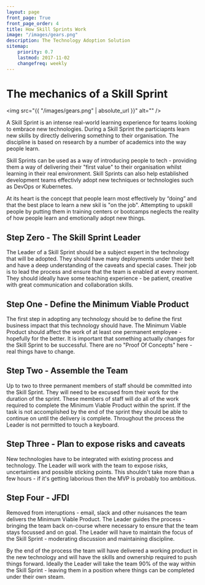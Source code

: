 ```yaml
---
layout: page
front_page: True
front_page_order: 4
title: How Skill Sprints Work
image: "/images/gears.png"
description: The Technology Adoption Solution
sitemap:
    priority: 0.7
    lastmod: 2017-11-02
    changefreq: weekly
---
```


# The mechanics of a Skill Sprint

<span class="image right"><img src="{{ "/images/gears.png" | absolute_url }}" alt="" /></span>

A Skill Sprint is an intense real-world learning experience for teams looking to embrace new technologies. During a Skill Sprint the particiapnts learn new skills by directly delivering something to their organisation. The discipline is based on research by a number of academics into the way people learn. 

Skill Sprints can be used as a way of introducing people to tech - providing them a way of delivering their "first value" to their organisation whilst learning in their real environment. Skill Sprints can also help established development teams effectivly adopt new techniques or technologies such as DevOps or Kubernetes.

At its heart is the concept that people learn most effectively by “doing” and that the best place to learn a new skil is "on the job". Attempting to upskill people by putting them in training centers or bootcamps neglects the reality of how people learn and emotionally adopt new things.

<div class="box">
<h2>Step Zero - The Skill Sprint Leader</h2>
The Leader of a Skill Sprint should be a subject expert in the technology that will be adopted. They should have many deployments under their belt and have a deep understanding of the caveats and special cases. Their job is to lead the process and ensure that the team is enabled at every moment. They should ideally have some teaching experience - be patient, creative with great communication and collaboration skills.
</div>

<div class="box">
<h2>Step One - Define the Minimum Viable Product</h2>
The first step in adopting any technology should be to define the first business impact that this technology should have. The Minimum Viable Product should affect the work of at least one permanent employee - hopefully for the better. It is important that something actually changes for the Skill Sprint to be successful. There are no "Proof Of Concepts" here - real things have to change.
</div>

<div class="box">
<h2>Step Two - Assemble the Team</h2>
Up to two to three permanent members of staff should be committed into the Skill Sprint. They will need to be  excused from their work for the duration of the sprint. These members of staff will do all of the work required to complete the Minimum Viable Product within the sprint. If the task is not accomplished by the end of the sprint they should be able to continue on until the delivery is complete. Throughout the process the Leader is not permitted to touch a keyboard.
</div>

<div class="box">
<h2>Step Three - Plan to expose risks and caveats</h2>
New technologies have to be integrated with existing process and technology. The Leader will work with the team to expose risks, uncertainties and possible sticking points. This shouldn't take more than a few hours - if it's getting laborious then the MVP is probably too ambitious.
</div>

<div class="box">
<h2>Step Four - JFDI</h2>
Removed from interuptions - email, slack and other nuisances the team delivers the Minimum Viable Product. The Leader guides the process - bringing the team back on-course where necessary to ensure that the team stays focussed and on goal. The Leader will have to maintain the focus of the Skill Sprint - moderating discussion and maintaining discipline.
</div>

By the end of the process the team will have delivered a working product in the new technology and will have the skills and ownership required to push things forward. Ideally the Leader will take the team 90% of the way within the Skill Sprint - leaving them in a position where things can be completed under their own steam.